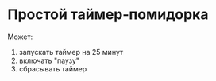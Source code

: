 # Простой таймер-помидорка

Может:
1) запускать таймер на 25 минут
2) включать "паузу"
3) сбрасывать таймер
